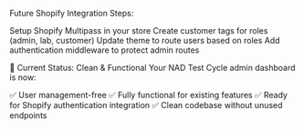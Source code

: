 Future Shopify Integration Steps:

Setup Shopify Multipass in your store
Create customer tags for roles (admin, lab, customer)
Update theme to route users based on roles
Add authentication middleware to protect admin routes

🎉 Current Status: Clean & Functional
Your NAD Test Cycle admin dashboard is now:

✅ User management-free
✅ Fully functional for existing features
✅ Ready for Shopify authentication integration
✅ Clean codebase without unused endpoints